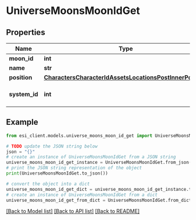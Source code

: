 # UniverseMoonsMoonIdGet


## Properties

Name | Type | Description | Notes
------------ | ------------- | ------------- | -------------
**moon_id** | **int** |  | 
**name** | **str** |  | 
**position** | [**CharactersCharacterIdAssetsLocationsPostInnerPosition**](CharactersCharacterIdAssetsLocationsPostInnerPosition.md) |  | 
**system_id** | **int** | The solar system this moon is in | 

## Example

```python
from esi_client.models.universe_moons_moon_id_get import UniverseMoonsMoonIdGet

# TODO update the JSON string below
json = "{}"
# create an instance of UniverseMoonsMoonIdGet from a JSON string
universe_moons_moon_id_get_instance = UniverseMoonsMoonIdGet.from_json(json)
# print the JSON string representation of the object
print(UniverseMoonsMoonIdGet.to_json())

# convert the object into a dict
universe_moons_moon_id_get_dict = universe_moons_moon_id_get_instance.to_dict()
# create an instance of UniverseMoonsMoonIdGet from a dict
universe_moons_moon_id_get_from_dict = UniverseMoonsMoonIdGet.from_dict(universe_moons_moon_id_get_dict)
```
[[Back to Model list]](../README.md#documentation-for-models) [[Back to API list]](../README.md#documentation-for-api-endpoints) [[Back to README]](../README.md)



